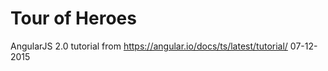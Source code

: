 # Tour of Heroes
AngularJS 2.0 tutorial from https://angular.io/docs/ts/latest/tutorial/ 07-12-2015
